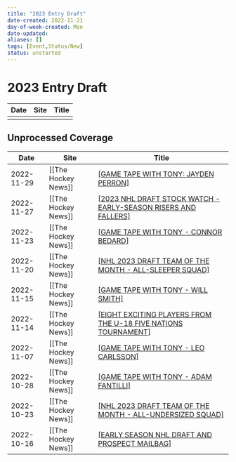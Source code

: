 ```yaml
---
title: "2023 Entry Draft"
date-created: 2022-11-21
day-of-week-created: Mon
date-updated: 
aliases: []
tags: [Event,Status/New]
status: unstarted
---
```


# 2023 Entry Draft
| Date | Site | Title |
| ---- | ---- | ----- |
|      |      |       |



## Unprocessed Coverage
| Date | Site | Title |
| ---- | ---- | ----- |
| 2022-11-29 | [[The Hockey News]] | [[GAME TAPE WITH TONY: JAYDEN PERRON]](https://thehockeynews.com/video/game-tape-with-tony-featuring-jayden-perron) |
| 2022-11-27 | [[The Hockey News]] | [[2023 NHL DRAFT STOCK WATCH - EARLY-SEASON RISERS AND FALLERS]](https://thehockeynews.com/news/2023-nhl-draft-stock-watch-early-season-risers-and-fallers) |
| 2022-11-23 | [[The Hockey News]] | [[GAME TAPE WITH TONY - CONNOR BEDARD]](https://thehockeynews.com/video/game-tape-with-tony-featuring-connor-bedard) |
| 2022-11-20 | [[The Hockey News]] | [[NHL 2023 DRAFT TEAM OF THE MONTH - ALL-SLEEPER SQUAD]](https://thehockeynews.com/news/nhl-2023-draft-team-of-the-month-all-sleeper-squad) |
| 2022-11-15 | [[The Hockey News]] | [[GAME TAPE WITH TONY - WILL SMITH]](https://thehockeynews.com/video/game-tape-with-tony-featuring-will-smith) |
| 2022-11-14 | [[The Hockey News]] | [[EIGHT EXCITING PLAYERS FROM THE U-18 FIVE NATIONS TOURNAMENT]](https://thehockeynews.com/news/eight-exciting-players-from-the-u-18-five-nations-tournament) |
| 2022-11-07 | [[The Hockey News]] | [[GAME TAPE WITH TONY - LEO CARLSSON]](https://thehockeynews.com/video/game-tape-with-tony-featuring-leo-carlsson) |
| 2022-10-28 | [[The Hockey News]] | [[GAME TAPE WITH TONY - ADAM FANTILLI]](https://thehockeynews.com/video/game-tape-with-tony-featuring-adam-fantilli) |
| 2022-10-23 | [[The Hockey News]] | [[NHL 2023 DRAFT TEAM OF THE MONTH - ALL-UNDERSIZED SQUAD]](https://thehockeynews.com/news/nhl-2023-draft-team-of-the-month-all-undersized-squad) |
| 2022-10-16 | [[The Hockey News]] | [[EARLY SEASON NHL DRAFT AND PROSPECT MAILBAG]](https://thehockeynews.com/news/early-season-nhl-draft-and-prospect-mailbag) |



